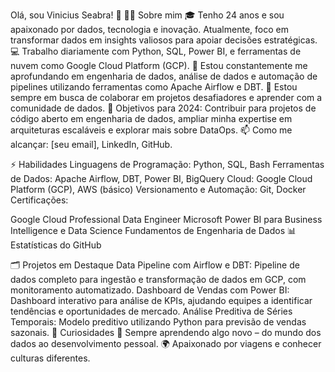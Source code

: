 Olá, sou Vinicius Seabra! 👋
🙋‍♂️ Sobre mim
🎓 Tenho 24 anos e sou apaixonado por dados, tecnologia e inovação. Atualmente, foco em transformar dados em insights valiosos para apoiar decisões estratégicas.
💻 Trabalho diariamente com Python, SQL, Power BI, e ferramentas de nuvem como Google Cloud Platform (GCP).
🌱 Estou constantemente me aprofundando em engenharia de dados, análise de dados e automação de pipelines utilizando ferramentas como Apache Airflow e DBT.
🤝 Estou sempre em busca de colaborar em projetos desafiadores e aprender com a comunidade de dados.
🎯 Objetivos para 2024: Contribuir para projetos de código aberto em engenharia de dados, ampliar minha expertise em arquiteturas escaláveis e explorar mais sobre DataOps.
📫 Como me alcançar: [seu email], LinkedIn, GitHub.

⚡ Habilidades
Linguagens de Programação: Python, SQL, Bash
Ferramentas de Dados: Apache Airflow, DBT, Power BI, BigQuery
Cloud: Google Cloud Platform (GCP), AWS (básico)
Versionamento e Automação: Git, Docker
Certificações:

Google Cloud Professional Data Engineer
Microsoft Power BI para Business Intelligence e Data Science
Fundamentos de Engenharia de Dados
📊 Estatísticas do GitHub

🗂️ Projetos em Destaque
Data Pipeline com Airflow e DBT: Pipeline de dados completo para ingestão e transformação de dados em GCP, com monitoramento automatizado.
Dashboard de Vendas com Power BI: Dashboard interativo para análise de KPIs, ajudando equipes a identificar tendências e oportunidades de mercado.
Análise Preditiva de Séries Temporais: Modelo preditivo utilizando Python para previsão de vendas sazonais.
🌟 Curiosidades
📖 Sempre aprendendo algo novo – do mundo dos dados ao desenvolvimento pessoal.
🌍 Apaixonado por viagens e conhecer culturas diferentes.

